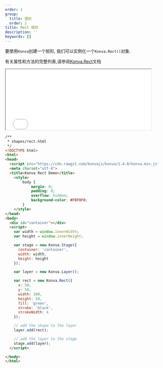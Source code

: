 ```yaml
---
order: 1
group:
  title: 图形
  order: 1
title: Rect 矩形
description: ''
keywords: []
---
```


要使用`Konva`创建一个矩形, 我们可以实例化一个`Konva.Rect()`对象.  

有关属性和方法的完整列表,请参阅[Konva.Rect](https://konvajs.github.io/api/Konva.Rect.html)文档


<iframe src="/downloads/code/shapes/rect.html" style="width: 50vw; height: 200px;"></iframe>


```html
/**
 * shapes/rect.html
 */
<!DOCTYPE html>
<html>
<head>
  <script src="https://cdn.rawgit.com/konvajs/konva/1.4.0/konva.min.js"></script>
  <meta charset="utf-8">
  <title>Konva Rect Demo</title>
    <style>
        body {
            margin: 0;
            padding: 0;
            overflow: hidden;
            background-color: #F0F0F0;
        }
    </style>
</head>
<body>
  <div id="container"></div>
  <script>
    var width = window.innerWidth;
    var height = window.innerHeight;

    var stage = new Konva.Stage({
      container: 'container',
      width: width,
      height: height
    });

    var layer = new Konva.Layer();

    var rect = new Konva.Rect({
      x: 50,
      y: 50,
      width: 100,
      height: 50,
      fill: 'green',
      stroke: 'black',
      strokeWidth: 4
    });

    // add the shape to the layer
    layer.add(rect);

    // add the layer to the stage
    stage.add(layer);
  </script>

</body>
</html>
```